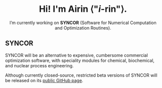 <div align="center">
  
# Hi! I'm Airin ⟨"*i*-rin"⟩.

I’m currently working on **SYNCOR** (Software for Numerical Computation and Optimization Routines).

</div>

## SYNCOR

SYNCOR will be an alternative to expensive, cumbersome commercial optimization software, with speciality modules for chemical, biochemical, and nuclear process engineering.

Although currently closed-source, restricted beta versions of SYNCOR will be released on its [public GitHub page](https://github.com/AtomicAirin/SYNCOR/).
